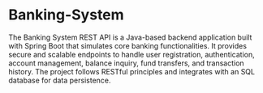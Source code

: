 # Banking-System

The Banking System REST API is a Java-based backend application built with Spring Boot that simulates core banking functionalities. It provides secure and scalable endpoints to handle user registration, authentication, account management, balance inquiry, fund transfers, and transaction history. The project follows RESTful principles and integrates with an SQL database for data persistence.
